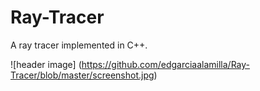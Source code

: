 # Ray-Tracer
A ray tracer implemented in C++.

![header image] (https://github.com/edgarciaalamilla/Ray-Tracer/blob/master/screenshot.jpg)
